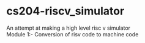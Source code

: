 # cs204-riscv_simulator
An attempt at making a high level risc v simulator<br/>
Module 1:- Conversion of risv code to machine code
